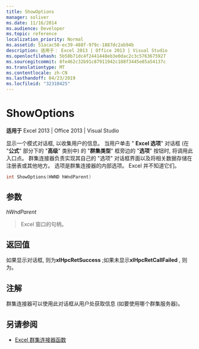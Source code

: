 ```yaml
---
title: ShowOptions
manager: soliver
ms.date: 11/16/2014
ms.audience: Developer
ms.topic: reference
localization_priority: Normal
ms.assetid: 51acac58-ec39-488f-979c-1887dc2ab94b
description: 适用于： Excel 2013 | Office 2013 | Visual Studio
ms.openlocfilehash: 5b58b71dc4f2441448eb3e0dac2c3c5763675927
ms.sourcegitcommit: 8fe462c32b91c87911942c188f3445e85a54137c
ms.translationtype: MT
ms.contentlocale: zh-CN
ms.lasthandoff: 04/23/2019
ms.locfileid: "32310425"
---
```

# <a name="showoptions"></a>ShowOptions

**适用于** Excel 2013 | Office 2013 | Visual Studio 
  
显示一个模式对话框, 以收集用户的信息。 当用户单击 " **Excel 选项**" 对话框 (在 "**公式**" 部分下的 "**高级**" 类别中) 的 "**群集类型**" 框旁边的 "**选项**" 按钮时, 将调用此入口点。 群集连接器负责实现其自己的 "选项" 对话框界面以及将相关数据存储在注册表或其他地方。 选项是群集连接器的内部选项。 Excel 并不知道它们。 
  
```cpp
int ShowOptions(HWND hWndParent)
```

## <a name="parameters"></a>参数

_hWndParent_
  
> Excel 窗口的句柄。
    
## <a name="return-value"></a>返回值

如果显示对话框, 则为**xlHpcRetSuccess** ;如果未显示**xlHpcRetCallFailed** , 则为。 
  
## <a name="remarks"></a>注解

群集连接器可以使用此对话框从用户处获取信息 (如要使用哪个群集服务器)。
  
## <a name="see-also"></a>另请参阅

- [Excel 群集连接器函数](excel-cluster-connector-functions.md)

